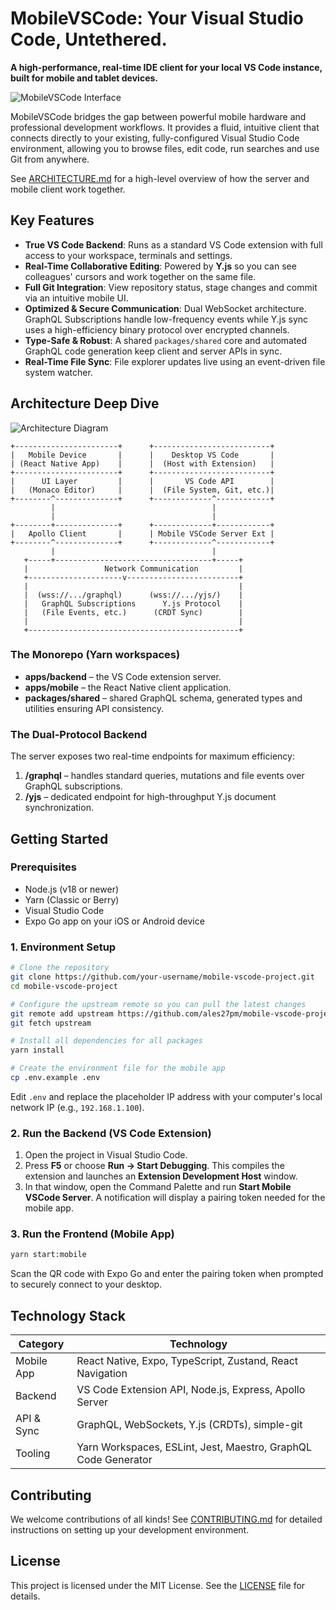 # MobileVSCode: Your Visual Studio Code, Untethered.

**A high-performance, real-time IDE client for your local VS Code instance, built for mobile and tablet devices.**

![MobileVSCode Interface](https://user-images.githubusercontent.com/12345/placeholder-image.png)

MobileVSCode bridges the gap between powerful mobile hardware and professional development workflows. It provides a fluid, intuitive client that connects directly to your existing, fully-configured Visual Studio Code environment, allowing you to browse files, edit code, run searches and use Git from anywhere.

See [ARCHITECTURE.md](ARCHITECTURE.md) for a high-level overview of how the server and mobile client work together.

## Key Features

- **True VS Code Backend**: Runs as a standard VS Code extension with full access to your workspace, terminals and settings.
- **Real-Time Collaborative Editing**: Powered by **Y.js** so you can see colleagues' cursors and work together on the same file.
- **Full Git Integration**: View repository status, stage changes and commit via an intuitive mobile UI.
- **Optimized & Secure Communication**: Dual WebSocket architecture. GraphQL Subscriptions handle low-frequency events while Y.js sync uses a high-efficiency binary protocol over encrypted channels.
- **Type-Safe & Robust**: A shared `packages/shared` core and automated GraphQL code generation keep client and server APIs in sync.
- **Real-Time File Sync**: File explorer updates live using an event-driven file system watcher.

## Architecture Deep Dive

![Architecture Diagram](https://user-images.githubusercontent.com/12345/architecture-diagram.png)

```
+-----------------------+      +--------------------------+
|   Mobile Device       |      |    Desktop VS Code       |
| (React Native App)    |      |  (Host with Extension)   |
+-----------------------+      +--------------------------+
|      UI Layer         |      |       VS Code API        |
|   (Monaco Editor)     |      |  (File System, Git, etc.)|
+--------^--------------+      +-------------^------------+
         |                                   |
         |                                   |
+--------+--------------+      +-------------+------------+
|   Apollo Client       |      | Mobile VSCode Server Ext |
+--------^--------------+      +-------------^------------+
         |                                   |
   +-----+-----------------------------------+-----+
   |                 Network Communication         |
   +---------------------v-------------------------+
   |                                               |
   |  (wss://.../graphql)      (wss://.../yjs/)    |
   |   GraphQL Subscriptions      Y.js Protocol    |
   |   (File Events, etc.)      (CRDT Sync)        |
   |                                               |
   +-----------------------------------------------+
```

### The Monorepo (Yarn workspaces)

- **apps/backend** – the VS Code extension server.
- **apps/mobile** – the React Native client application.
- **packages/shared** – shared GraphQL schema, generated types and utilities ensuring API consistency.

### The Dual-Protocol Backend

The server exposes two real-time endpoints for maximum efficiency:

1. **/graphql** – handles standard queries, mutations and file events over GraphQL subscriptions.
2. **/yjs** – dedicated endpoint for high-throughput Y.js document synchronization.

## Getting Started

### Prerequisites

- Node.js (v18 or newer)
- Yarn (Classic or Berry)
- Visual Studio Code
- Expo Go app on your iOS or Android device

### 1. Environment Setup

```bash
# Clone the repository
git clone https://github.com/your-username/mobile-vscode-project.git
cd mobile-vscode-project

# Configure the upstream remote so you can pull the latest changes
git remote add upstream https://github.com/ales27pm/mobile-vscode-project.git
git fetch upstream

# Install all dependencies for all packages
yarn install

# Create the environment file for the mobile app
cp .env.example .env
```

Edit `.env` and replace the placeholder IP address with your computer's local network IP (e.g., `192.168.1.100`).

### 2. Run the Backend (VS Code Extension)

1. Open the project in Visual Studio Code.
2. Press **F5** or choose **Run → Start Debugging**. This compiles the extension and launches an **Extension Development Host** window.
3. In that window, open the Command Palette and run **Start Mobile VSCode Server**. A notification will display a pairing token needed for the mobile app.

### 3. Run the Frontend (Mobile App)

```bash
yarn start:mobile
```

Scan the QR code with Expo Go and enter the pairing token when prompted to securely connect to your desktop.

## Technology Stack

| Category    | Technology                                                         |
|-------------|--------------------------------------------------------------------|
| Mobile App  | React Native, Expo, TypeScript, Zustand, React Navigation          |
| Backend     | VS Code Extension API, Node.js, Express, Apollo Server             |
| API & Sync  | GraphQL, WebSockets, Y.js (CRDTs), simple-git                      |
| Tooling     | Yarn Workspaces, ESLint, Jest, Maestro, GraphQL Code Generator     |

## Contributing

We welcome contributions of all kinds! See [CONTRIBUTING.md](CONTRIBUTING.md) for detailed instructions on setting up your development environment.

## License

This project is licensed under the MIT License. See the [LICENSE](LICENSE) file for details.
